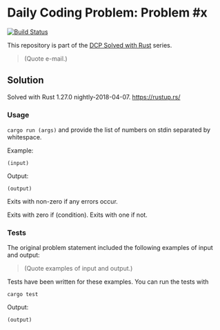 # Daily Coding Problem: Problem #x

[![Build Status](https://travis-ci.org/DCP-solved-with-Rust/dcp_template.svg?branch=master)](https://travis-ci.org/DCP-solved-with-Rust/dcp_template?branch=master)

This repository is part of the [DCP Solved with Rust](https://dcp-solved-with-rust.github.io/) series.

> (Quote e-mail.)

## Solution

Solved with Rust 1.27.0 nightly-2018-04-07. https://rustup.rs/

### Usage

`cargo run (args)` and provide the list of numbers on stdin separated by whitespace.

Example:

```
(input)
```

Output:

```
(output)
```

Exits with non-zero if any errors occur.

Exits with zero if (condition). Exits with one if not.

### Tests

The original problem statement included the following examples of input and output:

> (Quote examples of input and output.)

Tests have been written for these examples. You can run the tests with

```
cargo test
```

Output:

```
(output)
```
